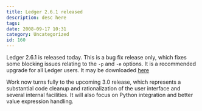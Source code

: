 ```yaml
---
title: Ledger 2.6.1 released
description: desc here
tags: 
date: 2008-09-17 10:31
category: Uncategorized
id: 160
---
```


Ledger 2.6.1 is released today.  This is a bug fix release only, which fixes some blocking issues relating to the `-p` and `-e` options.  It is a recommended upgrade for all Ledger users.  It may be downloaded [here][]

Work now turns fully to the upcoming 3.0 release, which represents a substantial code cleanup and rationalization of the user interface and several internal facilities.  It will also focus on Python integration and better value expression handling.

[here]: http://sourceforge.net/project/showfiles.php?group_id=112869

